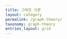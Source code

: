 ```yaml
---
title: 그래프 이론
layout: category
permalink: /graph-theory/
taxonomy: graph-theory
entries_layout: grid
---
```

